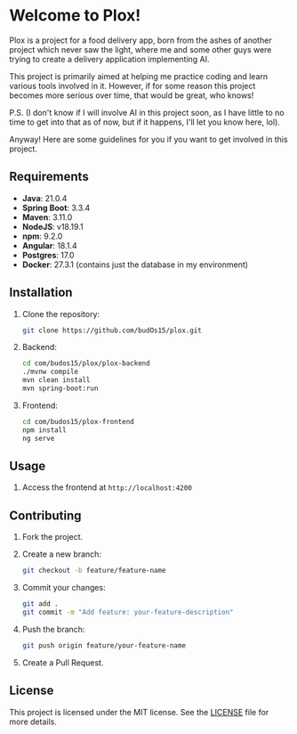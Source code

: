 # Welcome to Plox!

Plox is a project for a food delivery app, born from the ashes of another project
which never saw the light, where me and some other guys were trying to create a delivery
application implementing AI.

This project is primarily aimed at helping me practice coding and learn various
tools involved in it.
However, if for some reason this project becomes more serious over time, that would be great, who knows!

P.S.
(I don't know if I will involve AI in this project soon, as I have little to no time to 
get into that as of now, but if it happens, I'll let you know here, lol).

Anyway!
Here are some guidelines for you if you want to get involved in this project.


## Requirements

- **Java**: 21.0.4
- **Spring Boot**: 3.3.4
- **Maven**: 3.11.0
- **NodeJS**: v18.19.1
- **npm**: 9.2.0
- **Angular**: 18.1.4
- **Postgres**: 17.0
- **Docker**: 27.3.1 (contains just the database in my environment)


## Installation

1. Clone the repository:

    ```bash
    git clone https://github.com/budOs15/plox.git
    ```

2. Backend:

    ```bash
    cd com/budos15/plox/plox-backend
    ./mvnw compile
    mvn clean install
    mvn spring-boot:run
    ```

3. Frontend:
    
    ```bash
    cd com/budos15/plox-frontend
    npm install
    ng serve
    ```

## Usage

1. Access the frontend at `http://localhost:4200`


## Contributing

1. Fork the project.
2. Create a new branch:

    ```bash
    git checkout -b feature/feature-name
    ```

3. Commit your changes:

    ```bash
    git add .
    git commit -m "Add feature: your-feature-description"
    ```

4. Push the branch:

    ```bash
    git push origin feature/your-feature-name
    ```

5. Create a Pull Request.


## License

This project is licensed under the MIT license. See the [LICENSE](LICENSE) file for more details.
